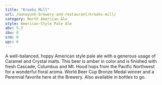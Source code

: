 ```yaml
---
title: "Krooks Mill"
url: /manayunk-brewery-and-restaurant/krooks-mill/
category: North American Ale
style: American-Style Pale Ale
abv: 5.3
ibu: 0
srm: 0
upc: 0
---
```

A well-balanced, hoppy American style pale ale with a generous usage of Caramel and Crystal malts. This beer is amber in color and is finished
with fresh Cascade, Columbus and Mt. Hood hops from the Pacific Northwest for a wonderful floral aroma. World Beer Cup Bronze Medal winner and a Perennial favorite here at the Brewery. Also available in bottles to go.
